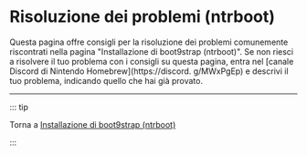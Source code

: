 # Risoluzione dei problemi (ntrboot)

Questa pagina offre consigli per la risoluzione dei problemi comunemente riscontrati nella pagina "Installazione di boot9strap (ntrboot)". Se non riesci a risolvere il tuo problema con i consigli su questa pagina, entra nel [canale Discord di Nintendo Homebrew](https://discord. g/MWxPgEp) e descrivi il tuo problema, indicando quello che hai già provato.

<!--@include: ./_include/troubleshooting-sb9si-common.md -->

<!--@include: ./_include/troubleshooting-get-help-common.md -->

---

::: tip

Torna a [Installazione di boot9strap (ntrboot)](installing-boot9strap-\(ntrboot\))

:::

<!--@include: ./_include/troubleshooting-return.md -->
